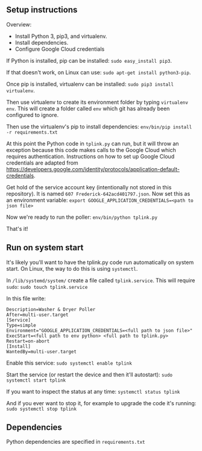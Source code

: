 ## Setup instructions
Overview:
 - Install Python 3, pip3, and virtualenv.
 - Install dependencies.
 - Configure Google Cloud credentials

If Python is installed, pip can be installed:
`sudo easy_install pip3`.

If that doesn't work, on Linux can use:
`sudo apt-get install python3-pip`.

Once pip is installed, virtualenv can be installed:
`sudo pip3 install virtualenv`. 

Then use virtualenv to create its environment folder by typing
`virtualenv env`. This will create a folder called `env` which
git has already been configured to ignore.

Then use the virtualenv's pip to install dependencies:
`env/bin/pip install -r requirements.txt`

At this point the Python code in `tplink.py` can run, but it will throw an
exception because this code makes calls to the Google Cloud which
requires authentication. Instructions on how to set up Google Cloud
credentials are adapted from
https://developers.google.com/identity/protocols/application-default-credentials.

Get hold of the service account key (intentionally not stored in this repository).
It is named `607 Frederick-642acd401797.json`. Now set this as an environment
variable:
`export GOOGLE_APPLICATION_CREDENTIALS=<path to json file>`

Now we're ready to run the poller:
`env/bin/python tplink.py`

That's it!

## Run on system start
It's likely you'll want to have the tplink.py code run automatically on system start.
On Linux, the way to do this is using `systemctl`.

In `/lib/systemd/system/` create a file called `tplink.service`. This will require
`sudo`:
`sudo touch tplink.service`

In this file write:
```[Unit]
Description=Washer & Dryer Poller
After=multi-user.target
[Service]
Type=simple
Environment="GOOGLE_APPLICATION_CREDENTIALS=<full path to json file>"
ExecStart=<full path to env python> <full path to tplink.py>
Restart=on-abort
[Install]
WantedBy=multi-user.target
```

Enable this service:
`sudo systemctl enable tplink`

Start the service (or restart the device and then it'll autostart):
`sudo systemctl start tplink`

If you want to inspect the status at any time:
`systemctl status tplink`

And if you ever want to stop it, for example to upgrade the code it's running:
`sudo systemctl stop tplink`

## Dependencies
Python dependencies are specified in `requirements.txt`
